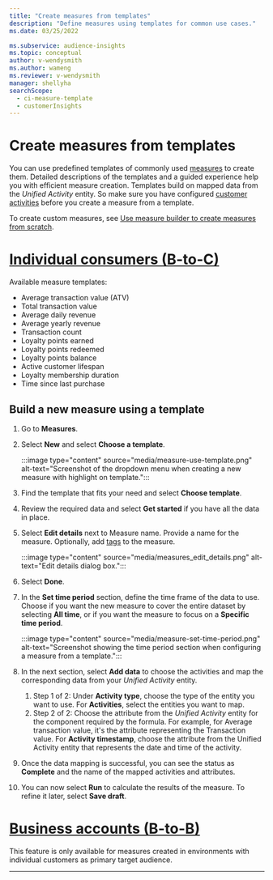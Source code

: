 ```yaml
---
title: "Create measures from templates"
description: "Define measures using templates for common use cases."
ms.date: 03/25/2022

ms.subservice: audience-insights
ms.topic: conceptual
author: v-wendysmith
ms.author: wameng
ms.reviewer: v-wendysmith
manager: shellyha
searchScope: 
  - ci-measure-template
  - customerInsights
---
```


# Create measures from templates

You can use predefined templates of commonly used [measures](measures.md) to create them. Detailed descriptions of the templates and a guided experience help you with efficient measure creation. Templates build on mapped data from the *Unified Activity* entity. So make sure you have configured [customer activities](activities.md) before you create a measure from a template.

To create custom measures, see [Use measure builder to create measures from scratch](measure-builder.md).

# [Individual consumers (B-to-C)](#tab/b2c)

Available measure templates: 
- Average transaction value (ATV)
- Total transaction value
- Average daily revenue
- Average yearly revenue
- Transaction count
- Loyalty points earned
- Loyalty points redeemed
- Loyalty points balance
- Active customer lifespan
- Loyalty membership duration
- Time since last purchase

## Build a new measure using a template

1. Go to **Measures**.

1. Select **New** and select **Choose a template**.

   :::image type="content" source="media/measure-use-template.png" alt-text="Screenshot of the dropdown menu when creating a new measure with highlight on template.":::

1. Find the template that fits your need and select **Choose template**.

1. Review the required data and select **Get started** if you have all the data in place.

1. Select **Edit details** next to Measure name. Provide a name for the measure. Optionally, add [tags](work-with-tags-columns.md#manage-tags) to the measure.

   :::image type="content" source="media/measures_edit_details.png" alt-text="Edit details dialog box.":::

1. Select **Done**.

1. In the **Set time period** section, define the time frame of the data to use. Choose if you want the new measure to cover the entire dataset by selecting **All time**, or if you want the measure to focus on a **Specific time period**.

   :::image type="content" source="media/measure-set-time-period.png" alt-text="Screenshot showing the time period section when configuring a measure from a template.":::

1. In the next section, select **Add data** to choose the activities and map the corresponding data from your *Unified Activity* entity.

    1. Step 1 of 2: Under **Activity type**, choose the type of the entity you want to use. For **Activities**, select the entities you want to map.
    1. Step 2 of 2: Choose the attribute from the *Unified Activity* entity for the component required by the formula. For example, for Average transaction value, it's the attribute representing the Transaction value. For **Activity timestamp**, choose the attribute from the Unified Activity entity that represents the date and time of the activity.
   
1. Once the data mapping is successful, you can see the status as **Complete** and the name of the mapped activities and attributes.

1. You can now select **Run** to calculate the results of the measure. To refine it later, select **Save draft**.

# [Business accounts (B-to-B)](#tab/b2b)

This feature is only available for measures created in environments with individual customers as primary target audience.

---
